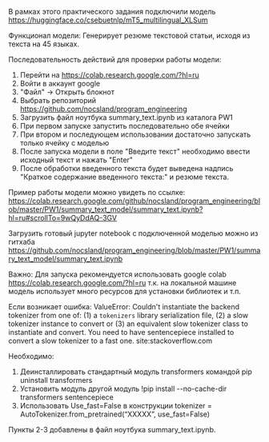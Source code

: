 В рамках этого практического задания подключили модель https://huggingface.co/csebuetnlp/mT5_multilingual_XLSum

Функционал модели:
Генерирует резюме текстовой статьи, исходя из текста на 45 языках.

Последовательность действий для проверки работы модели:

1. Перейти на https://colab.research.google.com/?hl=ru
2. Войти в аккаунт google
3. "Файл" -> Открыть блокнот
4. Выбрать репозиторий https://github.com/nocsland/program_engineering
5. Загрузить файл ноутбука summary_text.ipynb из каталога PW1
6. При первом запуске запустить последовательно обе ячейки
7. При втором и последующем использовании достаточно запускать только ячейку с моделью
8. После запуска модели в поле "Введите текст" необходимо ввести исходный текст и нажать "Enter"
9. После обработки введенного текста будет выведена надпись "Краткое содержание введенного текста:" и резюме текста.

Пример работы модели можно увидеть по ссылке: 
https://colab.research.google.com/github/nocsland/program_engineering/blob/master/PW1/summary_text_model/summary_text.ipynb?hl=ru#scrollTo=9wQyDdAQ-3GV

Загрузить готовый jupyter notebook с подключенной моделью можно из
гитхаба https://github.com/nocsland/program_engineering/blob/master/PW1/summary_text_model/summary_text.ipynb

Важно:
Для запуска рекомендуется использовать google colab https://colab.research.google.com/?hl=ru  т.к. на локальной машине
модель использует много ресурсов для установки библиотек и т.п.

Если возникает ошибка:
ValueError: Couldn't instantiate the backend tokenizer from one of:
(1) a `tokenizers` library serialization file,
(2) a slow tokenizer instance to convert or
(3) an equivalent slow tokenizer class to instantiate and convert.
You need to have sentencepiece installed to convert a slow tokenizer to a fast one. site:stackoverflow.com

Необходимо:

1. Деинсталлировать стандартный модуль transformers командой pip uninstall transformers
2. Установить модуль другой модуль !pip install --no-cache-dir transformers sentencepiece
3. Использовать Use_fast=False в конструкции tokenizer = AutoTokenizer.from_pretrained(“XXXXX”, use_fast=False)

Пункты 2-3 добавлены в файл ноутбука summary_text.ipynb.
